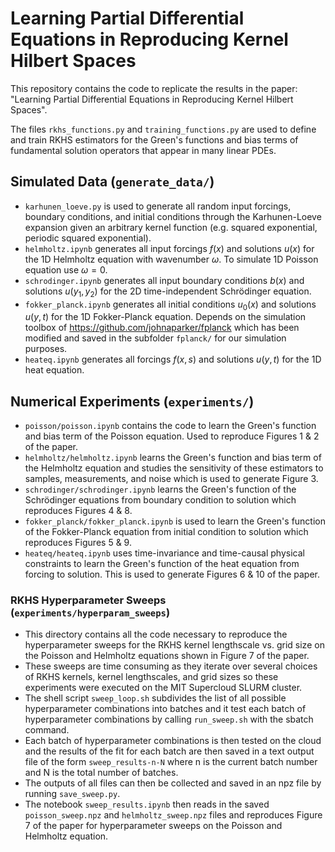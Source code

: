 # Learning Partial Differential Equations in Reproducing Kernel Hilbert Spaces
This repository contains the code to replicate the results in the paper: "Learning Partial Differential Equations in Reproducing Kernel Hilbert Spaces".

The files `rkhs_functions.py` and `training_functions.py` are used to define and train RKHS estimators for the Green's functions and bias terms of fundamental solution operators that appear in many linear PDEs.

## Simulated Data (`generate_data/`)
* `karhunen_loeve.py` is used to generate all random input forcings, boundary conditions, and initial conditions through the Karhunen-Loeve expansion given an arbitrary kernel function (e.g. squared exponential, periodic squared exponential).
* `helmholtz.ipynb` generates all input forcings $f(x)$ and solutions $u(x)$ for the 1D Helmholtz equation with wavenumber $\omega$. To simulate 1D Poisson equation use $\omega = 0$.
* `schrodinger.ipynb` generates all input boundary conditions $b(x)$ and solutions $u(y_1, y_2)$ for the 2D time-independent Schrödinger equation.
* `fokker_planck.ipynb` generates all initial conditions $u_0(x)$ and solutions $u(y, t)$ for the 1D Fokker-Planck equation. Depends on the simulation toolbox of https://github.com/johnaparker/fplanck which has been modified and saved in the subfolder `fplanck/` for our simulation purposes.
* `heateq.ipynb` generates all forcings $f(x, s)$ and solutions $u(y, t)$ for the 1D heat equation.

## Numerical Experiments (`experiments/`)
* `poisson/poisson.ipynb` contains the code to learn the Green's function and bias term of the Poisson equation. Used to reproduce Figures 1 & 2 of the paper.
* `helmholtz/helmholtz.ipynb` learns the Green's function and bias term of the Helmholtz equation and studies the sensitivity of these estimators to samples, measurements, and noise which is used to generate Figure 3.
* `schrodinger/schrodinger.ipynb` learns the Green's function of the Schrödinger equations from boundary condition to solution which reproduces Figures 4 & 8.
* `fokker_planck/fokker_planck.ipynb` is used to learn the Green's function of the Fokker-Planck equation from initial condition to solution which reproduces Figures 5 & 9.
* `heateq/heateq.ipynb` uses time-invariance and time-causal physical constraints to learn the Green's function of the heat equation from forcing to solution. This is used to generate Figures 6 & 10 of the paper.

### RKHS Hyperparameter Sweeps (`experiments/hyperparam_sweeps`)
  * This directory contains all the code necessary to reproduce the hyperparameter sweeps for the RKHS kernel lengthscale vs. grid size on the Poisson and Helmholtz equations shown in Figure 7 of the paper.
  * These sweeps are time consuming as they iterate over several choices of RKHS kernels, kernel lengthscales, and grid sizes so these experiments were executed on the MIT Supercloud SLURM cluster.
  * The shell script `sweep_loop.sh` subdivides the list of all possible hyperparameter combinations into batches and it test each batch of hyperparameter combinations by calling `run_sweep.sh` with the sbatch command.
  * Each batch of hyperparameter combinations is then tested on the cloud and the results of the fit for each batch are then saved in a text output file of the form `sweep_results-n-N` where n is the current batch number and N is the total number of batches.
  * The outputs of all files can then be collected and saved in an npz file by running `save_sweep.py`.
  * The notebook `sweep_results.ipynb` then reads in the saved `poisson_sweep.npz` and `helmholtz_sweep.npz` files and reproduces Figure 7 of the paper for hyperparameter sweeps on the Poisson and Helmholtz equation.
